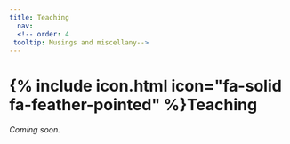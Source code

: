 ```yaml
---
title: Teaching
  nav:
  <!-- order: 4
 tooltip: Musings and miscellany-->
---
```



# {% include icon.html icon="fa-solid fa-feather-pointed" %}Teaching

<i> Coming soon. </i>

<!--
Lorem ipsum dolor sit amet, consectetur adipiscing elit, sed do eiusmod tempor incididunt ut labore et dolore magna aliqua.
Ut enim ad minim veniam, quis nostrud exercitation ullamco laboris nisi ut aliquip ex ea commodo consequat.

{% include section.html %}

{% include search-box.html %}

{% include tags.html tags=site.tags %}

{% include search-info.html %}

{% include list.html data="posts" component="post-excerpt" %}
-->
